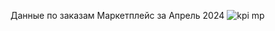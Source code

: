 Данные по заказам Маркетплейс за Апрель 2024
![kpi mp](https://github.com/maxtyrsa/Projekt/assets/37588248/06143651-8265-4bde-9b98-33df1844fad1)
